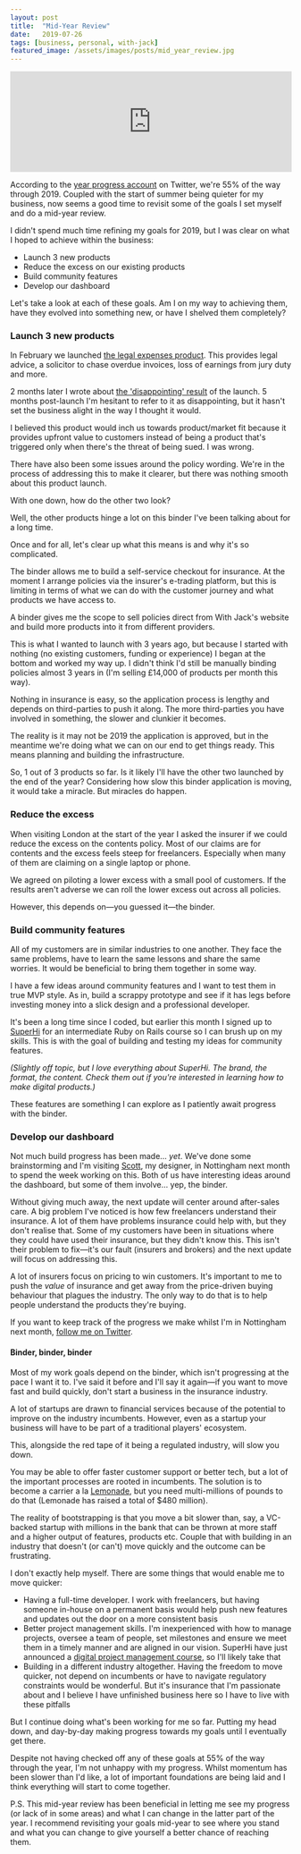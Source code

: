 ```yaml
---
layout: post
title:  "Mid-Year Review"
date:   2019-07-26
tags: [business, personal, with-jack]
featured_image: /assets/images/posts/mid_year_review.jpg
---
```


<iframe src='https://share.transistor.fm/e/26e4450a' width='100%' height='180' frameborder='0' scrolling='no' seamless='true' style='width:100%; height:180px;'></iframe>

According to the <a href="https://twitter.com/yearprogress">year progress account</a> on Twitter, we're 55% of the way through 2019. Coupled with the start of summer being quieter for my business, now seems a good time to revisit some of the goals I set myself and do a mid-year review.

I didn't spend much time refining my goals for 2019, but I was clear on what I hoped to achieve within the business:

* Launch 3 new products
* Reduce the excess on our existing products
* Build community features
* Develop our dashboard

Let's take a look at each of these goals. Am I on my way to achieving them, have they evolved into something new, or have I shelved them completely? 

<h3>Launch 3 new products</h3>

In February we launched <a href="https://withjack.co.uk/news/2019/02/26/new-product-helping-you-get-paid-on-time">the legal expenses product</a>. This provides legal advice, a solicitor to chase overdue invoices, loss of earnings from jury duty and more.

2 months later I wrote about <a href="https://iamashley.co.uk/reflecting-on-a-disappointing-product-launch">the 'disappointing' result</a> of the launch. 5 months post-launch I'm hesitant to refer to it as disappointing, but it hasn't set the business alight in the way I thought it would.

I believed this product would inch us towards product/market fit because it provides upfront value to customers instead of being a product that's triggered only when there's the threat of being sued. I was wrong.

There have also been some issues around the policy wording. We're in the process of addressing this to make it clearer, but there was nothing smooth about this product launch.

With one down, how do the other two look?

Well, the other products hinge a lot on this binder I've been talking about for a long time.

Once and for all, let's clear up what this means is and why it's so complicated.

The binder allows me to build a self-service checkout for insurance. At the moment I arrange policies via the insurer's e-trading platform, but this is limiting in terms of what we can do with the customer journey and what products we have access to.

A binder gives me the scope to sell policies direct from With Jack's website and build more products into it from different providers.

This is what I wanted to launch with 3 years ago, but because I started with nothing (no existing customers, funding or experience) I began at the bottom and worked my way up. I didn't think I'd still be manually binding policies almost 3 years in (I'm selling £14,000 of products per month this way).

Nothing in insurance is easy, so the application process is lengthy and depends on third-parties to push it along. The more third-parties you have involved in something, the slower and clunkier it becomes.

The reality is it may not be 2019 the application is approved, but in the meantime we're doing what we can on our end to get things ready. This means planning and building the infrastructure.

So, 1 out of 3 products so far. Is it likely I'll have the other two launched by the end of the year? Considering how slow this binder application is moving, it would take a miracle. But miracles do happen.

<h3>Reduce the excess</h3>

When visiting London at the start of the year I asked the insurer if we could reduce the excess on the contents policy. Most of our claims are for contents and the excess feels steep for freelancers. Especially when many of them are claiming on a single laptop or phone.

We agreed on piloting a lower excess with a small pool of customers. If the results aren't adverse we can roll the lower excess out across all policies.

However, this depends on—you guessed it—the binder.

<h3>Build community features</h3>

All of my customers are in similar industries to one another. They face the same problems, have to learn the same lessons and share the same worries. It would be beneficial to bring them together in some way.

I have a few ideas around community features and I want to test them in true MVP style. As in, build a scrappy prototype and see if it has legs before investing money into a slick design and a professional developer. 

It's been a long time since I coded, but earlier this month I signed up to <a href="https://www.superhi.com/">SuperHi</a> for an intermediate Ruby on Rails course so I can brush up on my skills. This is with the goal of building and testing my ideas for community features.

_(Slightly off topic, but I love everything about SuperHi. The brand, the format, the content. Check them out if you're interested in learning how to make digital products.)_

These features are something I can explore as I patiently await progress with the binder.

<h3>Develop our dashboard</h3>

Not much build progress has been made… _yet_. We've done some brainstorming and I'm visiting <a href="https://www.scott.is/">Scott</a>, my designer, in Nottingham next month to spend the week working on this. Both of us have interesting ideas around the dashboard, but some of them involve… yep, the binder.

Without giving much away, the next update will center around after-sales care. A big problem I've noticed is how few freelancers understand their insurance. A lot of them have problems insurance could help with, but they don't realise that. Some of my customers have been in situations where they could have used their insurance, but they didn't know this. This isn't their problem to fix—it's our fault (insurers and brokers) and the next update will focus on addressing this.

A lot of insurers focus on pricing to win customers. It's important to me to push the _value_ of insurance and get away from the price-driven buying behaviour that plagues the industry. The only way to do that is to help people understand the products they're buying.

If you want to keep track of the progress we make whilst I'm in Nottingham next month, <a href="https://twitter.com/iamashley">follow me on Twitter</a>.

<h4>Binder, binder, binder</h4>

Most of my work goals depend on the binder, which isn't progressing at the pace I want it to. I've said it before and I'll say it again—if you want to move fast and build quickly, don't start a business in the insurance industry.

A lot of startups are drawn to financial services because of the potential to improve on the industry incumbents. However, even as a startup your business will have to be part of a traditional players' ecosystem.

This, alongside the red tape of it being a regulated industry, will slow you down.

You may be able to offer faster customer support or better tech, but a lot of the important processes are rooted in incumbents. The solution is to become a carrier a la <a href="https://stories.lemonade.com/lemonade-sets-new-world-record-706ef8674110">Lemonade</a>, but you need multi-millions of pounds to do that (Lemonade has raised a total of $480 million).

The reality of bootstrapping is that you move a bit slower than, say, a VC-backed startup with millions in the bank that can be thrown at more staff and a higher output of features, products etc. Couple that with building in an industry that doesn't (or can't) move quickly and the outcome can be frustrating.

I don't exactly help myself. There are some things that would enable me to move quicker:

* Having a full-time developer. I work with freelancers, but having someone in-house on a permanent basis would help push new features and updates out the door on a more consistent basis
* Better project management skills. I'm inexperienced with how to manage projects, oversee a team of people, set milestones and ensure we meet them in a timely manner and are aligned in our vision. SuperHi have just announced a <a href="https://www.superhi.com/digital-project-management">digital project management course</a>, so I'll likely take that
* Building in a different industry altogether. Having the freedom to move quicker, not depend on incumbents or have to navigate regulatory constraints would be wonderful. But it's insurance that I'm passionate about and I believe I have unfinished business here so I have to live with these pitfalls

But I continue doing what's been working for me so far. Putting my head down, and day-by-day making progress towards my goals until I eventually get there.

Despite not having checked off any of these goals at 55% of the way through the year, I'm not unhappy with my progress. Whilst momentum has been slower than I'd like, a lot of important foundations are being laid and I think everything will start to come together. 

P.S. This mid-year review has been beneficial in letting me see my progress (or lack of in some areas) and what I can change in the latter part of the year. I recommend revisiting your goals mid-year to see where you stand and what you can change to give yourself a better chance of reaching them.